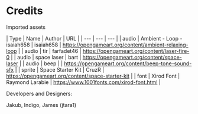 # Credits

Imported assets

| Type | Name | Author | URL |
| --- | --- | --- |
| audio | Ambient - Loop - isaiah658 | isaiah658 | https://opengameart.org/content/ambient-relaxing-loop |
| audio | tir | farfadet46 | https://opengameart.org/content/laser-fire-0 |
| audio | space laser | bart | https://opengameart.org/content/space-laser |
| audio | beep | | https://opengameart.org/content/beep-tone-sound-sfx |
| sprite | Space Starter Kit | CruzR | https://opengameart.org/content/space-starter-kit |
| font | Xirod Font | Raymond Larabie | https://www.1001fonts.com/xirod-font.html |

Developers and Designers:

Jakub, Indigo, James (jtara1)
